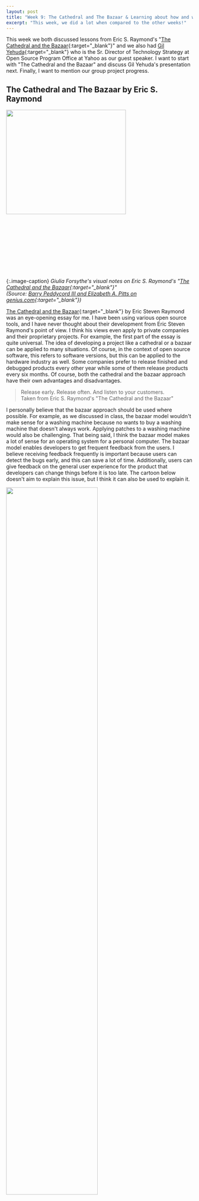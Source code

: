 ```yaml
---
layout: post
title: "Week 9: The Cathedral and The Bazaar & Learning about how and why large companies contribute to open source v2"
excerpt: "This week, we did a lot when compared to the other weeks!"
---
```


This week we both discussed lessons from Eric S. Raymond's "[The Cathedral and the Bazaar](http://www.catb.org/~esr/writings/cathedral-bazaar/){:target="_blank"}" and we also had [Gil Yehuda](https://www.linkedin.com/in/gilyehuda/detail/recent-activity/posts/){:target="_blank"} who is the Sr. Director of Technology Strategy at Open Source Program Office at Yahoo as our guest speaker. I want to start with "The Cathedral and the Bazaar" and discuss Gil Yehuda's presentation next. Finally, I want to mention our group project progress.


## The Cathedral and The Bazaar by Eric S. Raymond
<div style="width: 100%; height: 440px; overflow: hidden">
    <img src="https://web.archive.org/web/20200406010443if_/https://t2.genius.com/unsafe/1062x0/https%3A%2F%2Fimages.rapgenius.com%2Fde3f4283ac2fc5be64afef92385c16ea.491x430x1.png" width="80%" class="image-centered" target="_blank">
</div>

{:.image-caption}
*Giulia Forsythe's visual notes on Eric S. Raymond's "[The Cathedral and the Bazaar](http://www.catb.org/~esr/writings/cathedral-bazaar/){:target="_blank"}" <br>(Source: [Barry Peddycord III and Elizabeth A. Pitts on genius.com](https://web.archive.org/web/20200406010650/https://genius.com/Barry-peddycord-iii-and-elizabeth-a-pitts-from-open-programming-to-open-learning-the-cathedral-the-bazaar-and-the-open-classroom-chapter-two-annotated){:target="_blank"})*

[The Cathedral and the Bazaar](http://www.catb.org/~esr/writings/cathedral-bazaar/){:target="_blank"} by Eric Steven Raymond was an eye-opening essay for me. I have been using various open source tools, and I have never thought about their development from Eric Steven Raymond's point of view. I think his views even apply to private companies and their proprietary projects. For example, the first part of the essay is quite universal. The idea of developing a project like a cathedral or a bazaar can be applied to many situations. Of course, in the context of open source software, this refers to software versions, but this can be applied to the hardware industry as well. Some companies prefer to release finished and debugged products every other year while some of them release products every six months. Of course, both the cathedral and the bazaar approach have their own advantages and disadvantages.

> Release early. Release often. And listen to your customers. <br>
Taken from Eric S. Raymond's "The Cathedral and the Bazaar"

I personally believe that the bazaar approach should be used where possible. For example, as we discussed in class, the bazaar model wouldn't make sense for a washing machine because no wants to buy a washing machine that doesn't always work. Applying patches to a washing machine would also be challenging. That being said, I think the bazaar model makes a lot of sense for an operating system for a personal computer. The bazaar model enables developers to get frequent feedback from the users. I believe receiving feedback frequently is important because users can detect the bugs early, and this can save a lot of time. Additionally, users can give feedback on the general user experience for the product that developers can change things before it is too late. The cartoon below doesn't aim to explain this issue, but I think it can also be used to explain it.

<img src="https://web.archive.org/web/20200406032718if_/https://sun9-23.userapi.com/c849132/v849132020/120b97/-kUOjmTHS2k.jpg" width="70%" class="image-centered" target="_blank">

{:.image-caption}
*Left: Developers, Right: Users <br> Sometimes users don't get a pleasant experience like what the developers envisioned! <br> (Source: [Питерский панк](https://web.archive.org/web/20200406032634/https://vk.com/albums-93024376){:target="_blank"})*


The other quote I want to emphasize is the following:

> Every good work of software starts by scratching a developer's personal itch. <br>
Taken from Eric S. Raymond's "The Cathedral and the Bazaar"

I think people do work more efficiently and willingly if they are trying to solve their own problems. Yes, there are many people that are coding for projects that they are no interested in to make a living. However, people do take more care and spend more time if the project is somehow related to them. A project is like a baby; it takes time and a lot of effort to grow it. If the core developer doesn't like the project from the beginning, he/she might want to spend their time on other more interesting projects. I agree with this quote, and I believe every good work of software starts by scratching a developer's personal itch.


## Learning about how and why large companies contribute to open source v2
<img src="/woswos-weekly/images/yahoo.png" width="100%" class="image-centered" target="_blank">

{:.image-caption}
*[Yahoo's GitHub page](https://github.com/yahoo){:target="_blank"}: Yahoo has more than 150 different open source projects that they have started*

Gil Yehuda's presentation was touching on interesting points that Kevin P. Fleming didn't mention during his presentation, see [week 5 post](/woswos-weekly/week05){:target="_blank"}. I realized that Yahoo is more focused on developing their own open source projects while Bloomberg is focused on contributing to existing open source projects. Both of these companies contribute to open source, but in different ways.

I think another highlight from Gil Yehuda's presentation was about using open source projects to extend other open source projects. For example, if an open source project is designed for working only on a single computer, we can create a version of it that can run on multiple computers using an open source project designed to make distributed computations. This would make both sides happy since one side gets a new usage area, and the other side gets a new feature. This is something that I would keep in my mind when I decide to work on an open source project in the future.

Gil Yehuda also mentioned the employment aspects of the open source. He emphasized that it is possible to get paid to work on the open source project. I think it is a dream job for me. This class introduced me to the open source world, and I loved it. Contributing to open source as a daily job that makes me a living, sounds amazing.


## Group project progress
This week we had a sudden u-turn in our decision to contribute to Jupyter Interactive Notebook. Instead of contributing to Jupyter Interactive Notebook, we decided to contribute to [JupyterLab](https://github.com/jupyterlab/jupyterlab){:target="_blank"}. It is not a big change in our decision that we are still planning to contribute to Jupyter. However, we changed our minds to contribute to another Jupyter project. JupyterLab is the upcoming version of the Jupyter Interactive Notebook. Jupyter decided to lunch a completely new project other than keep patching the Jupyter Interactive Notebook. I think our decision makes sense because there are a lot of new issues and bugs in the JupyterLab project. However, there are not many bugs in the Jupyter Interactive Notebook project because it is a very old project, and almost everything is fixed so far.

Jupyter community members are spending their time on actively developing the JupyterLab project, and the JupyterLab community is very vibrant because of this. Most of the "first-good-issue" tags are only a month old in the JupyterLab's GitHub repository. However, most of the "first-good-issue" tags are two years old in the Jupyter Interactive Notebook's GitHub repository.

We have even introduced ourselves to the community and claimed our first to work on, see issue [#8094](https://github.com/jupyterlab/jupyterlab/issues/8094){:target="_blank"}. We even received a welcome message 3 minutes after we posted our introduction message. Definitely, the community is very active, and I think the activeness of the community will benefit us.
